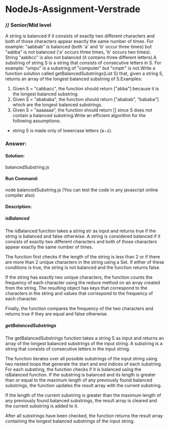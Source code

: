 # NodeJs-Assignment-Verstrade

<h3>// Senior/Mid level</h3>

A string is balanced if it consists of exactly two different characters and both of those characters appear exactly the same number of times. For example: "aabbab" is balanced (both 'a' and 'b' occur three times) but "aabba" is not balanced ('a' occurs three times, 'b' occurs two times). String "aabbcc" is also not balanced (it contains three different letters).A substring of string S is a string that consists of consecutive letters in S. For example: "ompu" is a substring of "computer" but "cmptr" is not.Write a function solution called getBalancedSubstrings(List<String> S) that, given a string S, returns an array of the longest balanced substring of S.Examples:
1. Given S = "cabbacc", the function should return ["abba"] because it is the longest balanced substring.
2. Given S = "abababa", the function should return ["ababab", "bababa"] which are the longest balanced substrings.
3. Given S = "aaaaaaa", the function should return [] since S does not contain a balanced substring.Write an efficient algorithm for the following assumptions:
 - string S is made only of lowercase letters (a−z).

 <h3>Answer:</h3>

 <h4>Solution:</h4> balancedSubstring.js

 <h4>Run Command:</h4> node balancedSubstring.js  (You can test the code in any javascript online compiler also)

 <h4>Description:</h4>

 <h5>isBalanced</h5>

The isBalanced function takes a string str as input and returns true if the string is balanced and false otherwise. A string is considered balanced if it consists of exactly two different characters and both of those characters appear exactly the same number of times.

The function first checks if the length of the string is less than 2 or if there are more than 2 unique characters in the string using a Set. If either of these conditions is true, the string is not balanced and the function returns false.

If the string has exactly two unique characters, the function counts the frequency of each character using the reduce method on an array created from the string. The resulting object has keys that correspond to the characters in the string and values that correspond to the frequency of each character.

Finally, the function compares the frequency of the two characters and returns true if they are equal and false otherwise.

 <h5>getBalancedSubstrings</h5>

The getBalancedSubstrings function takes a string S as input and returns an array of the longest balanced substrings of the input string. A substring is a string that consists of consecutive letters in the input string.

The function iterates over all possible substrings of the input string using two nested loops that generate the start and end indices of each substring. For each substring, the function checks if it is balanced using the isBalanced function. If the substring is balanced and its length is greater than or equal to the maximum length of any previously found balanced substrings, the function updates the result array with the current substring.

If the length of the current substring is greater than the maximum length of any previously found balanced substrings, the result array is cleared and the current substring is added to it.

After all substrings have been checked, the function returns the result array containing the longest balanced substrings of the input string.
